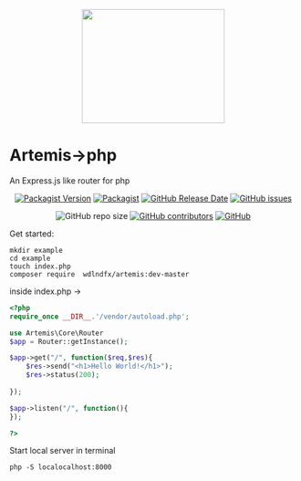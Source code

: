 <p align="center"><img src="https://i.postimg.cc/D0JpJJKg/Artemis.png" data-canonical-src="https://i.postimg.cc/D0JpJJKg/Artemis.png" width="250" height="200" align="center"/></p>

# Artemis->php
An Express.js like router for php


<div align="center">

    
[![Packagist Version](https://img.shields.io/packagist/v/wdlndfx/Artemis?cacheSeconds=3600)](https://packagist.org/packages/wdlndfx/artemis)
[![Packagist](https://img.shields.io/packagist/dt/wdlndfx/Artemis?cacheSeconds=3600)](https://packagist.org/packages/wdlndfx/artemis)
[![GitHub Release Date](https://img.shields.io/github/release-date/leonn00albert/Artemis?cacheSeconds=3600)](https://github.com/leonn00albert/Artemis/releases)
[![GitHub issues](https://img.shields.io/github/issues/leonn00albert/Artemis?cacheSeconds=3600)](https://github.com/leonn00albert/Artemis/issues)
    
![GitHub repo size](https://img.shields.io/github/repo-size/leonn00albert/Artemis)
[![GitHub contributors](https://img.shields.io/github/contributors/leonn00albert/Artemis?cacheSeconds=3600)](https://github.com/leonn00albert/Artemis/graphs/contributors)
[![GitHub](https://img.shields.io/github/license/leonn00albert/Artemis?cacheSeconds=3600)](https://github.com/leonn00albert/Artemis/blob/master/LICENSE)

</div>

Get started:

```shell
mkdir example
cd example
touch index.php
composer require  wdlndfx/artemis:dev-master
```

inside index.php ->

```php
<?php
require_once __DIR__.'/vendor/autoload.php';

use Artemis\Core\Router
$app = Router::getInstance();

$app->get("/", function($req,$res){
    $res->send("<h1>Hello World!</h1>");
    $res->status(200);
      
});

$app->listen("/", function(){
});

?>
```
Start local server in terminal

```shell
php -S localocalhost:8000
```

